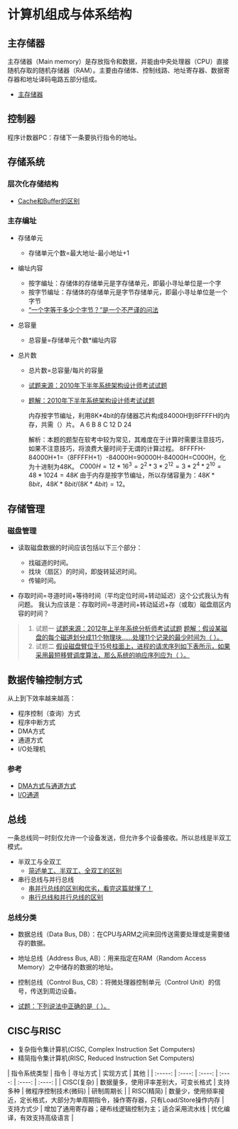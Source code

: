 # 计算机组成与体系结构

## 主存储器

主存储器（Main memory）是存放指令和数据，并能由中央处理器（CPU）直接随机存取的随机存储器（RAM）。主要由存储体、控制线路、地址寄存器、数据寄存器和地址译码电路五部分组成。

- [主存储器](https://blog.51cto.com/u_15127663/3697454?abTest=51cto)

## 控制器

程序计数器PC：存储下一条要执行指令的地址。

## 存储系统

### 层次化存储结构

- [Cache和Buffer的区别](https://blog.51cto.com/u_14286115/5194187)

### 主存编址

- 存储单元
  - 存储单元个数=最大地址-最小地址+1

- 编址内容
  - 按字编址：存储体的存储单元是字存储单元，即最小寻址单位是一个字
  - 按字节编址：存储体的存储单元是字节存储单元，即最小寻址单位是一个字节
  - [“一个字等于多少个字节？”是一个不严谨的问法
](https://blog.csdn.net/Fabulous1111/article/details/79525384)

- 总容量
  - 总容量=存储单元个数*编址内容

- 总片数
  - 总片数=总容量/每片的容量
  - [试题来源：2010年下半年系统架构设计师考试试题](https://www.educity.cn/rk/586060.html)
  - [题解：2010年下半年系统架构设计师考试试题](https://www.51bdks.net/view/8p974.html)

    内存按字节编址，利用8K*4bit的存储器芯片构成84000H到8FFFFH的内存，共需（）片。
    A 6
    B 8
    C 12
    D 24

    解析：本题的题型在软考中较为常见，其难度在于计算时需要注意技巧，如果不注意技巧，将浪费大量时间于无谓的计算过程。
    8FFFFH-84000H+1=（8FFFFH+1）-84000H=90000H-84000H=C000H，化为十进制为48K。
    $C000H=12*16^3=2^2*3*2^{12}=3*2^4*2^{10}=48*1024=48K$
    由于内存是按字节编址，所以存储容量为：$48K*8bit，48K*8bit/(8K*4bit)=12$。

## 存储管理

### 磁盘管理

- 读取磁盘数据的时间应该包括以下三个部分：
  - 找磁道的时间。
  - 找块（扇区）的时间，即旋转延迟时间。
  - 传输时间。

- 存取时间=寻道时间+等待时间（平均定位时间+转动延迟）这个公式我认为有问题。
我认为应该是：存取时间=寻道时间+转动延迟+存（或取）磁盘扇区内容的时间？

>1. 试题一
  > [试题来源：2012年上半年系统分析师考试试题](https://www.educity.cn/rk/585904.html)
  > [题解：假设某磁盘的每个磁道划分成11个物理块……处理11个记录的最少时间为（ ）。](https://blog.csdn.net/interestANd/article/details/115539993)
>2. 试题二
  > [假设磁盘臂位于15号柱面上，进程的请求序列如下表所示，如果采用最短移臂调度算法，那么系统的响应序列应为（  ）。](https://www.ruankaoti.com/ruanjianshejishi/103110202031972.html)

## 数据传输控制方式

从上到下效率越来越高：

- 程序控制（查询）方式
- 程序中断方式
- DMA方式
- 通道方式
- I/O处理机

### 参考

- [DMA方式与通道方式](https://www.cnblogs.com/juanzhi/p/12837375.html)
- [I/O通道](https://baike.baidu.com/item/I%2FO%E9%80%9A%E9%81%93/451362)

## 总线

一条总线同一时刻仅允许一个设备发送，但允许多个设备接收。所以总线是半双工模式。

- 半双工与全双工
  - [简述单工、半双工、全双工的区别
](https://blog.csdn.net/chaofanwei/article/details/13274815)
- 串行总线与并行总线
  - [串并行总线的区别和优劣，看完这篇就懂了！](https://new.qq.com/rain/a/20210609A03VSB00)
  - [串行总线和并行总线的区别
](https://mbb.eet-china.com/blog/3890995-413465.html)

### 总线分类

- 数据总线（Data Bus, DB）：在CPU与ARM之间来回传送需要处理或是需要储存的数据。
- 地址总线（Address Bus, AB）：用来指定在RAM（Random Access Memory）之中储存的数据的地址。
- 控制总线（Control Bus, CB）：将微处理器控制单元（Control Unit）的信号，传送到周边设备。

- [试题：下列说法中正确的是（  ）。](https://blog.csdn.net/oopxiajun2011/article/details/108432340)

## CISC与RISC

- 复杂指令集计算机(CISC, Complex Instruction Set Computers)
- 精简指令集计算机(RISC, Reduced Instruction Set Computers)

| 指令系统类型 | 指令 | 寻址方式 | 实现方式 | 其他 |
| :-----: | :----: | :----: | :----: | :----: | :----: |
| CISC(复杂) | 数据量多，使用评率差别大，可变长格式 | 支持多种 | 微程序控制技术(微码) | 研制周期长 |
| RISC(精简) | 数量少，使用频率接近，定长格式，大部分为单周期指令，操作寄存器，只有Load/Store操作内存 | 支持方式少 | 增加了通用寄存器；硬布线逻辑控制为主；适合采用流水线 | 优化编译，有效支持高级语言 |
